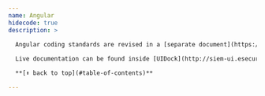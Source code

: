 ```yaml
---
name: Angular
hidecode: true
description: >

  Angular coding standards are revised in a [separate document](https://secmgmtgit.provo.novell.com:8443/projects/ENGUTIL/repos/styleguide/browse/angular-styleguide.md).
  
  Live documentation can be found inside [UIDock](http://siem-ui.esecurity.net/coding-standards/angular-styleguide.html).

  **[⬆ back to top](#table-of-contents)**

---
```

